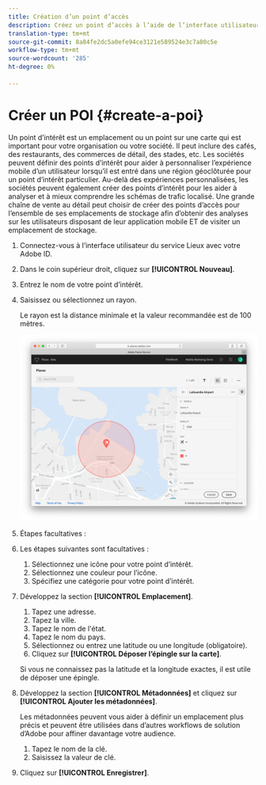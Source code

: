 ```yaml
---
title: Création d’un point d’accès
description: Créez un point d’accès à l’aide de l’interface utilisateur du service Places.
translation-type: tm+mt
source-git-commit: 8a84fe2dc5a0efe94ce3121e589524e3c7a80c5e
workflow-type: tm+mt
source-wordcount: '285'
ht-degree: 0%

---
```



# Créer un POI {#create-a-poi}

Un point d’intérêt est un emplacement ou un point sur une carte qui est important pour votre organisation ou votre société. Il peut inclure des cafés, des restaurants, des commerces de détail, des stades, etc. Les sociétés peuvent définir des points d’intérêt pour aider à personnaliser l’expérience mobile d’un utilisateur lorsqu’il est entré dans une région géoclôturée pour un point d’intérêt particulier. Au-delà des expériences personnalisées, les sociétés peuvent également créer des points d’intérêt pour les aider à analyser et à mieux comprendre les schémas de trafic localisé. Une grande chaîne de vente au détail peut choisir de créer des points d’accès pour l’ensemble de ses emplacements de stockage afin d’obtenir des analyses sur les utilisateurs disposant de leur application mobile ET de visiter un emplacement de stockage.

1. Connectez-vous à l’interface utilisateur du service Lieux avec votre Adobe ID.
1. Dans le coin supérieur droit, cliquez sur **[!UICONTROL Nouveau]**.
1. Entrez le nom de votre point d’intérêt.
1. Saisissez ou sélectionnez un rayon.

   Le rayon est la distance minimale et la valeur recommandée est de 100 mètres.

   ![définir un point d’intérêt](/help/assets/define_poi.png)

1. Étapes facultatives :
1. Les étapes suivantes sont facultatives :

   1. Sélectionnez une icône pour votre point d’intérêt.
   1. Sélectionnez une couleur pour l’icône.
   1. Spécifiez une catégorie pour votre point d’intérêt.

1. Développez la section **[!UICONTROL Emplacement]**.

   1. Tapez une adresse.
   1. Tapez la ville.
   1. Tapez le nom de l&#39;état.
   1. Tapez le nom du pays.
   1. Sélectionnez ou entrez une latitude ou une longitude (obligatoire).
   1. Cliquez sur **[!UICONTROL Déposer l’épingle sur la carte]**.

   Si vous ne connaissez pas la latitude et la longitude exactes, il est utile de déposer une épingle.

1. Développez la section **[!UICONTROL Métadonnées]** et cliquez sur **[!UICONTROL Ajouter les métadonnées]**.

   Les métadonnées peuvent vous aider à définir un emplacement plus précis et peuvent être utilisées dans d’autres workflows de solution d’Adobe pour affiner davantage votre audience.

   1. Tapez le nom de la clé.
   1. Saisissez la valeur de clé.

1. Cliquez sur **[!UICONTROL Enregistrer]**.
